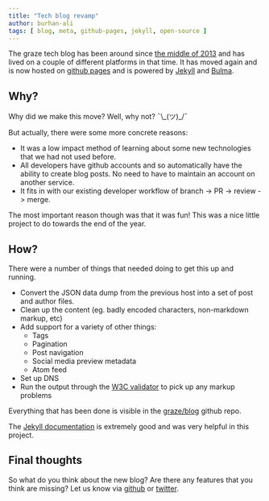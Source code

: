 ```yaml
---
title: "Tech blog revamp"
author: burhan-ali
tags: [ blog, meta, github-pages, jekyll, open-source ]
---
```


The graze tech blog has been around since [the middle of 2013](/2013/05/13/welcome-to-snack-overflow.html) and has lived on a couple of different platforms in that time. It has moved again and is now hosted on [github pages](https://pages.github.com/) and is powered by [Jekyll](https://jekyllrb.com) and [Bulma](https://bulma.io).

## Why?

Why did we make this move? Well, why not? ¯\\_(ツ)\_/¯

But actually, there were some more concrete reasons:

* It was a low impact method of learning about some new technologies that we had not used before.
* All developers have github accounts and so automatically have the ability to create blog posts. No need to have to maintain an account on another service.
* It fits in with our existing developer workflow of branch -> PR -> review -> merge.

The most important reason though was that it was fun! This was a nice little project to do towards the end of the year.

## How?

There were a number of things that needed doing to get this up and running.

* Convert the JSON data dump from the previous host into a set of post and author files.
* Clean up the content (eg. badly encoded characters, non-markdown markup, etc)
* Add support for a variety of other things:
  - Tags
  - Pagination
  - Post navigation
  - Social media preview metadata
  - Atom feed
* Set up DNS
* Run the output through the [W3C validator](https://validator.w3.org) to pick up any markup problems

Everything that has been done is visible in the [graze/blog](https://github.com/graze/blog) github repo.

The [Jekyll documentation](https://jekyllrb.com/docs/step-by-step/01-setup/) is extremely good and was very helpful in this project.

## Final thoughts

So what do you think about the new blog? Are there any features that you think are missing? Let us know via [github](https://github.com/graze/blog/issues/new) or [twitter](https://twitter.com/snack_overflow).


